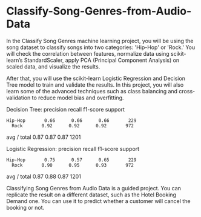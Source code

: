 # Classify-Song-Genres-from-Audio-Data

In the Classify Song Genres machine learning project, you will be using the song dataset to classify songs into two categories: 'Hip-Hop' or 'Rock.' You will check the correlation between features, normalize data using scikit-learn’s StandardScaler, apply PCA (Principal Component Analysis) on scaled data, and visualize the results. 

After that, you will use the scikit-learn Logistic Regression and Decision Tree model to train and validate the results. In this project, you will also learn some of the advanced techniques such as class balancing and cross-validation to reduce model bias and overfitting. 

Decision Tree:
              precision    recall  f1-score   support

    Hip-Hop       0.66      0.66      0.66       229
      Rock       0.92      0.92      0.92       972

avg / total       0.87      0.87      0.87      1201

Logistic Regression:
              precision    recall  f1-score   support

    Hip-Hop       0.75      0.57      0.65       229
      Rock       0.90      0.95      0.93       972

avg / total       0.87      0.88      0.87      1201

Classifying Song Genres from Audio Data is a guided project. You can replicate the result on a different dataset, such as the Hotel Booking Demand one. You can use it to predict whether a customer will cancel the booking or not. 

